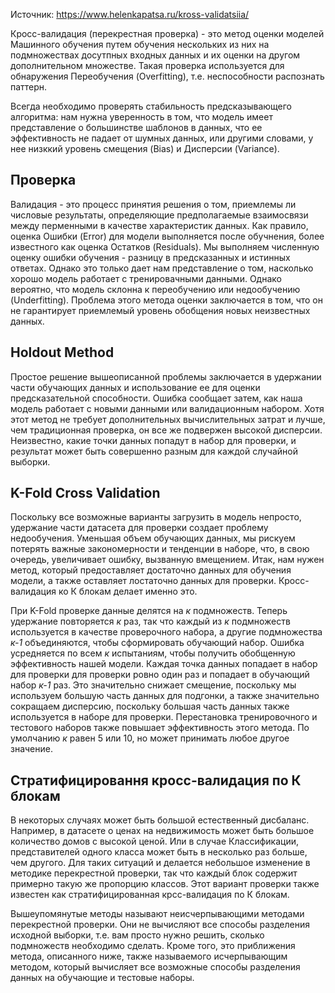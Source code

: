 Источник: https://www.helenkapatsa.ru/kross-validatsiia/

Кросс-валидация (перекрестная проверка) - это метод оценки моделей Машинного обучения путем обучения нескольких из них на подмножествах досутпных входных данных и их оценки на другом дополнительном множестве. Такая проверка используется для обнаружения Переобучения (Overfitting), т.е. неспособности распознать паттерн.

Всегда необходимо проверять стабильность предсказывающего алгоритма: нам нужна уверенность в том, что модель имеет представление о большинстве шаблонов в данных, что ее эффективность не падает от шумных данных, или другими словами, у нее низккий уровень смещения (Bias) и Дисперсии (Variance).

## Проверка
Валидация - это процесс принятия решения о том, приемлемы ли числовые результаты, определяющие предполагаемые взаимосвязи между перменными в качестве характеристик данных. Как правило, оценка Ошибки (Error) для модели выполняется после обучнения, более известного как оценка Остатков (Residuals). Мы выполняем численную оценку ошибки обучения - разницу в предсказанных и истинных ответах. Однако это только дает нам представление о том, насколько хорошо модель работает с тренировачными данными. Однако вероятно, что модель склонна к переобучению или недообучению (Underfitting). Проблема этого метода оценки заключается в том, что он не гарантирует приемлемый уровень обобщения новых неизвестных данных.

## Holdout Method
Простое решение вышеописанной проблемы заключается в удержании части обучающих данных и использование ее для оценки предсказательной способности. Ошибка сообщает затем, как наша модель работает с новыми данными или валидационным набором. Хотя этот метод не требует дополнительных вычислительных затрат и лучше, чем традиционная проверка, он все же подвержен высокой дисперсии. Неизвестно, какие точки данных попадут в набор для проверки, и результат может быть совершенно разным для каждой случайной выборки.

## K-Fold Cross Validation
Поскольку все возможные варианты загрузить в модель непросто, удержание части датасета для проверки создает проблему недообучения. Уменьшая объем обучающих данных, мы рискуем потерять важные закономерности и тенденции в наборе, что, в свою очередь, увеличивает ошибку, вызванную вмещением. Итак, нам нужен метод, который предоставляет достаточно данных для обучения модели, а также оставляет лостаточно данных для проверки. Кросс-валидация ко К блокам делает именно это.

При K-Fold проверке данные делятся на *к* подмножеств. Теперь удержание повторяется *к* раз, так что каждый из *к* подмножеств используется в качестве проверочного набора, а другие подмножества *к-1* объединяются, чтобы сформировать обучающий набор. Ошибка усредняется по всем *к* испытаниям, чтобы получить обобщенную эффективность нашей модели. Каждая точка данных попадает в набор для проверки для проверки ровно один раз и попадает в обучающий набор *к-1* раз. Это значительно снижает смещение, поскольку мы используем большую часть данных для подгонки, а также значительно сокращаем дисперсию, поскольку большая часть данных также используется в наборе для проверки. Перестановка тренировочного и тестового наборов также повышает эффективность этого метода. По умолчанию *к* равен 5 или 10, но может принимать любое другое значение.

## Стратифицировання кросс-валидация по К блокам
В некоторых случаях может быть большой естественный дисбаланс. Например, в датасете о ценах на недвижимость может быть большое количество домов с высокой ценой. Или в случае Классификации, представителей одного класса может быть в несколько раз больше, чем другого. Для таких ситуаций и делается небольшое изменение в методике перекрестной проверки, так что каждый блок содержит примерно такую же пропорцию классов. Этот вариант проверки также известен как стратифицированная крсс-валидация по К блокам.

Вышеупомянутые методы называют неисчерпывающими методами перекрестной проверки. Они не вычисляют все способы разделения исходной выборки, т.е. вам просто нужно решить, сколько подмножеств необходимо сделать. Кроме того, это приближения метода, описанного ниже, также называемого исчерпывающим методом, который вычисляет все возможные способы разделения данных на обучающие и тестовые наборы.

## 